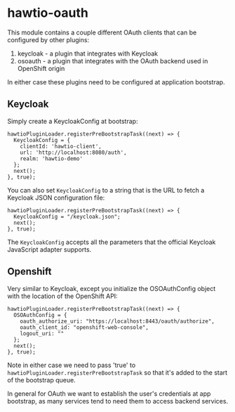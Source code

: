 # hawtio-oauth

This module contains a couple different OAuth clients that can be configured by other plugins:

1. keycloak - a plugin that integrates with Keycloak
1. osoauth - a plugin that integrates with the OAuth backend used in OpenShift origin

In either case these plugins need to be configured at application bootstrap.

## Keycloak

Simply create a KeycloakConfig at bootstrap:

    hawtioPluginLoader.registerPreBootstrapTask((next) => {
      KeycloakConfig = {
        clientId: 'hawtio-client',
        url: 'http://localhost:8080/auth',
        realm: 'hawtio-demo' 
      };
      next();
    }, true);

You can also set ``KeycloakConfig`` to a string that is the URL to fetch a Keycloak JSON configuration file:

    hawtioPluginLoader.registerPreBootstrapTask((next) => {
      KeycloakConfig = "/keycloak.json";
      next();
    }, true);

The ``KeycloakConfig`` accepts all the parameters that the official Keycloak JavaScript adapter supports.

## Openshift

Very similar to Keycloak, except you initialize the OSOAuthConfig object with the location of the OpenShift API:

    hawtioPluginLoader.registerPreBootstrapTask((next) => {
      OSOAuthConfig = {
        oauth_authorize_uri: "https://localhost:8443/oauth/authorize",
        oauth_client_id: "openshift-web-console",
        logout_uri: ""
      };
      next();
    }, true);

Note in either case we need to pass 'true' to ``hawtioPluginLoader.registerPreBootstrapTask`` so that it's added to the 
start of the bootstrap queue.

In general for OAuth we want to establish the user's credentials at app bootstrap, as many services tend to need them
 to access backend services.
